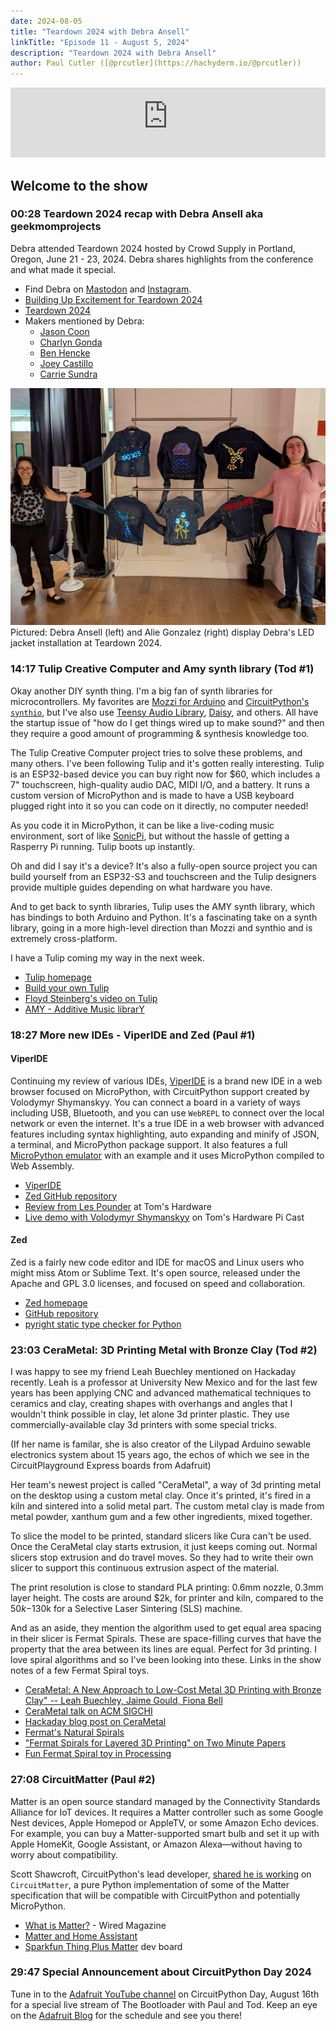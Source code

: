 ```yaml
---
date: 2024-08-05
title: "Teardown 2024 with Debra Ansell"
linkTitle: "Episode 11 - August 5, 2024"
description: "Teardown 2024 with Debra Ansell"
author: Paul Cutler ([@prcutler](https://hachyderm.io/@prcutler))
---
```


<iframe width="100%" height="112" frameborder="0" scrolling="no" style="width: 100%; height: 112px;  overflow: hidden;" src="https://www.circuitpythonshow.com/@thebootloader/episodes/teardown-2024-with-debra-ansell/embed/dark"></iframe>

## Welcome to the show

### 00:28 Teardown 2024 recap with Debra Ansell aka geekmomprojects

Debra attended Teardown 2024 hosted by Crowd Supply in Portland, Oregon, June 21 - 23, 2024.  Debra shares highlights from the conference and what made it special.
* Find Debra on [Mastodon](https://mastodon.social/@geekmomprojects) and [Instagram](https://www.instagram.com/geekmomprojects/).
* [Building Up Excitement for Teardown 2024](https://makezine.com/article/maker-news/building-up-excitement-for-teardown-2024/)
* [Teardown 2024](https://www.crowdsupply.com/teardown/portland-2024)
* Makers mentioned by Debra:
    * [Jason Coon](https://www.evilgeniuslabs.org/)
    * [Charlyn Gonda](https://dev.to/charlyn)
    * [Ben Hencke](https://www.bhencke.com/)
    * [Joey Castillo](https://www.oddlyspecificobjects.com/)
    * [Carrie Sundra](https://www.alpenglowindustries.com/)

![Debra's LED Jacket installation at Teardown 2024](geekmomprojects-led-jackets.jpg)
Pictured: Debra Ansell (left) and Alie Gonzalez (right) display Debra's LED jacket installation at Teardown 2024.

### 14:17 Tulip Creative Computer and Amy synth library (Tod #1)

Okay another DIY synth thing. I'm a big fan of synth libraries for microcontrollers. My favorites
are [Mozzi for Arduino](https://github.com/todbot/mozzi_experiments) and [CircuitPython's `synthio`](https://github.com/todbot/circuitpython-synthio-tricks),
but I've also use [Teensy Audio Library](https://www.pjrc.com/teensy/td_libs_Audio.html), [Daisy](https://github.com/electro-smith/DaisyWiki/wiki), and others.
All have the startup issue of "how do I get things wired up to make sound?" and then they require a good amount of programming & synthesis knowledge too.

The Tulip Creative Computer project tries to solve these problems, and many others. I've been following Tulip and it's gotten really interesting. Tulip is an ESP32-based device you can buy right now for $60, which includes a 7" touchscreen, high-quality audio DAC, MIDI I/O, and a battery.
It runs a custom version of MicroPython and is made to have a USB keyboard plugged right into it so you can code on it directly, no computer needed!

As you code it in MicroPython, it can be like a live-coding music environment,
sort of like [SonicPi](https://sonic-pi.net/), but without the hassle of getting a Rasperry Pi running. Tulip boots up instantly.

Oh and did I say it's a device? It's also a fully-open source project you can build
yourself from an ESP32-S3 and touchscreen and the Tulip designers provide multiple guides depending on what hardware you have.

And to get back to synth libraries, Tulip uses the AMY synth library,
which has bindings to both Arduino and Python. It's a fascinating take on a synth library, going in a more high-level direction than Mozzi and synthio and is extremely cross-platform.

I have a Tulip coming my way in the next week.

* [Tulip homepage](https://github.com/shorepine/tulipcc)
* [Build your own Tulip](https://github.com/shorepine/tulipcc/blob/main/docs/tulip_build.md)
* [Floyd Steinberg's video on Tulip](https://www.youtube.com/watch?v=1lYFjQp7Xrw)
* [AMY - Additive Music librarY](https://github.com/shorepine/amy)


### 18:27 More new IDEs - ViperIDE and Zed (Paul #1)

#### ViperIDE

Continuing my review of various IDEs, [ViperIDE](https://viper-ide.org/) is a brand new IDE in a web browser focused on MicroPython, with CircuitPython support created by Volodymyr Shymanskyy.  You can connect a board in a variety of ways including USB, Bluetooth, and you can use `WebREPL` to connect over the local network or even the internet.  It's a true IDE in a web browser with advanced features including syntax highlighting, auto expanding and minify of JSON, a terminal, and MicroPython package support.  It also features a full [MicroPython emulator](https://viper-ide.org/?vm=1) with an example and it uses MicroPython compiled to Web Assembly.
* [ViperIDE](https://viper-ide.org/?vm=1)
* [Zed GitHub repository](https://github.com/vshymanskyy/ViperIDE)
* [Review from Les Pounder](https://www.tomshardware.com/raspberry-pi/raspberry-pi-pico/how-to-write-code-for-your-raspberry-pi-pico-in-your-web-browser-with-viperide) at Tom's Hardware
* [Live demo with Volodymyr Shymanskyy](https://www.tomshardware.com/raspberry-pi/raspberry-pi-pico/how-to-write-code-for-your-raspberry-pi-pico-in-your-web-browser-with-viperide) on Tom's Hardware Pi Cast

#### Zed

Zed is a fairly new code editor and IDE for macOS and Linux users who might miss Atom or Sublime Text.  It's open source, released under the Apache and GPL 3.0 licenses, and focused on speed and collaboration.

* [Zed homepage](https://zed.dev/)
* [GitHub repository](https://github.com/zed-industries/zed)
* [pyright static type checker for Python](https://github.com/microsoft/pyright)


### 23:03 CeraMetal: 3D Printing Metal with Bronze Clay (Tod #2)

I was happy to see my friend Leah Buechley mentioned on Hackaday recently.
Leah is a professor at University New Mexico and for the last few years has
been applying CNC and advanced mathematical techniques to ceramics and clay, creating shapes with overhangs and angles that I wouldn't think possible
in clay, let alone 3d printer plastic.
They use commercially-available clay 3d printers with some special tricks.

(If her name is familar, she is also creator of the Lilypad Arduino sewable electronics system about 15 years ago, the echos of which we see in the CircuitPlayground Express boards from Adafruit)

Her team's newest project is called "CeraMetal", a way of 3d printing metal on the desktop using a custom metal clay. Once it's printed, it's fired in a kiln and sintered into a solid metal part.  The custom metal clay is made from metal powder, xanthum gum and a few other ingredients, mixed together.

To slice the model to be printed, standard slicers like Cura can't be used.
Once the CeraMetal clay starts extrusion, it just keeps coming out.
Normal slicers stop extrusion and do travel moves. So they had to write their own slicer to support this continuous extrusion aspect of the material.

The print resolution is close to standard PLA printing: 0.6mm nozzle, 0.3mm layer height.  The costs are around $2k, for printer and kiln, compared to the $50k-$130k for a Selective Laser Sintering (SLS) machine.

And as an aside, they mention the algorithm used to get equal area spacing in their slicer is Fermat Spirals. These are space-filling curves that have the property that the area between its lines are equal. Perfect for 3d printing. I love spiral algorithms and so I've been looking into these. Links in the show notes of a few Fermat Spiral toys.

* [CeraMetal: A New Approach to Low-Cost Metal 3D Printing with Bronze Clay" -- Leah Buechley, Jaime Gould, Fiona Bell](https://handandmachine.org/index.php/2023/10/30/cerametal-metal-3d-printing/)
* [CeraMetal talk on ACM SIGCHI](https://www.youtube.com/watch?v=0FEgQUjrrwg)
* [Hackaday blog post on CeraMetal](https://hackaday.com/2024/07/21/cerametal-lets-you-print-metal-cheaply-and-easily/)
* [Fermat's Natural Spirals](https://www.sciencenews.org/article/fermats-natural-spirals)
* ["Fermat Spirals for Layered 3D Printing" on Two Minute Papers](https://www.youtube.com/watch?v=6rNcAVr-U4s)
* [Fun Fermat Spiral toy in Processing](https://flyingpudding.com/projects/florets/applet)


### 27:08 CircuitMatter (Paul #2)

Matter is an open source standard managed by the Connectivity Standards Alliance for IoT devices. It requires a Matter controller such as some Google Nest devices, Apple Homepod or AppleTV, or some Amazon Echo devices.  For example, you can buy a Matter-supported smart bulb and set it up with Apple HomeKit, Google Assistant, or Amazon Alexa—without having to worry about compatibility.

Scott Shawcroft, CircuitPython's lead developer, [shared he is working](https://www.adafruitdaily.com/2024/07/22/python-on-microcontrollers-newsletter-python-was-at-risk-rp2040-chiplets-being-sold-and-much-more-circuitpython-python-MicroPython-thepsf-raspberry_pi/) on `CircuitMatter`, a pure Python implementation of some of the Matter specification that will be compatible with CircuitPython and potentially MicroPython.

* [What is Matter?](https://www.wired.com/story/what-is-matter/) - Wired Magazine
* [Matter and Home Assistant](https://www.home-assistant.io/blog/2024/01/25/matter-livestream-blog/)
* [Sparkfun Thing Plus Matter](https://www.sparkfun.com/products/20270) dev board

### 29:47 Special Announcement about CircuitPython Day 2024
Tune in to the [Adafruit YouTube channel](https://www.youtube.com/adafruit/live) on CircuitPython Day, August 16th for a special live stream of The Bootloader with Paul and Tod. Keep an eye on the [Adafruit Blog](https://blog.adafruit.com) for the schedule and see you there!
